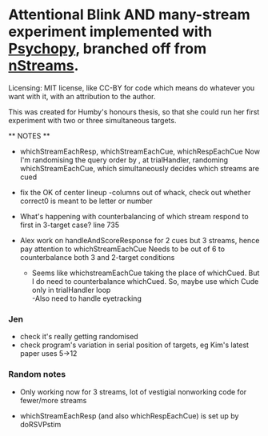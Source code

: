 Attentional Blink AND many-stream experiment implemented with [Psychopy](https://github.com/psychopy/psychopy), branched off from  [nStreams](https://github.com/alexholcombe/nStream).
============================
Licensing: MIT license, like CC-BY for code which means do whatever you want with it, with an attribution to the author.

This was created for Humby's honours thesis, so that she could run her first experiment with two or three simultaneous targets.


** NOTES **

- whichStreamEachResp, whichStreamEachCue, whichRespEachCue
Now I'm randomising the query order by , at trialHandler, randoming whichStreamEachCue, which simultaneously decides which streams are cued

            
- fix the OK of center lineup
-columns out of whack, check out whether correct0 is meant to be letter or number

- What's happening with counterbalancing of which stream respond to first in 3-target case? line 735

- Alex work on handleAndScoreResponse for 2 cues but 3 streams, hence pay attention to whichStreamEachCue
Needs to be out of 6 to counterbalance both 3 and 2-target conditions

	- Seems like whichstreamEachCue taking the place of whichCued. But I do need to counterbalance whichCued. So, maybe use which Cude only in trialHandler loop	
-Also need to handle eyetracking


### Jen ###

* check it's really getting randomised
* check program's variation in serial position of targets, eg Kim's latest paper uses 5->12





### Random notes ###

- Only working now for 3 streams, lot of vestigial nonworking code for fewer/more streams

- whichStreamEachResp (and also whichRespEachCue) is set up by doRSVPstim
